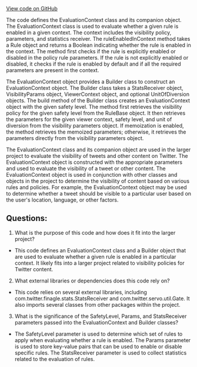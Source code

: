 [View code on GitHub](https://github.com/misbahsy/the-algorithm/visibilitylib/src/main/scala/com/twitter/visibility/rules/EvaluationContext.scala)

The code defines the EvaluationContext class and its companion object. The EvaluationContext class is used to evaluate whether a given rule is enabled in a given context. The context includes the visibility policy, parameters, and statistics receiver. The ruleEnabledInContext method takes a Rule object and returns a Boolean indicating whether the rule is enabled in the context. The method first checks if the rule is explicitly enabled or disabled in the policy rule parameters. If the rule is not explicitly enabled or disabled, it checks if the rule is enabled by default and if all the required parameters are present in the context.

The EvaluationContext object provides a Builder class to construct an EvaluationContext object. The Builder class takes a StatsReceiver object, VisibilityParams object, ViewerContext object, and optional UnitOfDiversion objects. The build method of the Builder class creates an EvaluationContext object with the given safety level. The method first retrieves the visibility policy for the given safety level from the RuleBase object. It then retrieves the parameters for the given viewer context, safety level, and unit of diversion from the visibility parameters object. If memoization is enabled, the method retrieves the memoized parameters; otherwise, it retrieves the parameters directly from the visibility parameters object.

The EvaluationContext class and its companion object are used in the larger project to evaluate the visibility of tweets and other content on Twitter. The EvaluationContext object is constructed with the appropriate parameters and used to evaluate the visibility of a tweet or other content. The EvaluationContext object is used in conjunction with other classes and objects in the project to determine the visibility of content based on various rules and policies. For example, the EvaluationContext object may be used to determine whether a tweet should be visible to a particular user based on the user's location, language, or other factors.
## Questions: 
 1. What is the purpose of this code and how does it fit into the larger project?
- This code defines an EvaluationContext class and a Builder object that are used to evaluate whether a given rule is enabled in a particular context. It likely fits into a larger project related to visibility policies for Twitter content.

2. What external libraries or dependencies does this code rely on?
- This code relies on several external libraries, including com.twitter.finagle.stats.StatsReceiver and com.twitter.servo.util.Gate. It also imports several classes from other packages within the project.

3. What is the significance of the SafetyLevel, Params, and StatsReceiver parameters passed into the EvaluationContext and Builder classes?
- The SafetyLevel parameter is used to determine which set of rules to apply when evaluating whether a rule is enabled. The Params parameter is used to store key-value pairs that can be used to enable or disable specific rules. The StatsReceiver parameter is used to collect statistics related to the evaluation of rules.